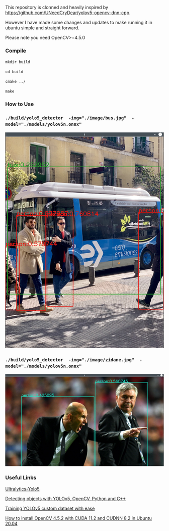 
This repository is clonned and heavily inspired by https://github.com/UNeedCryDear/yolov5-opencv-dnn-cpp.

However I have made some changes and updates to make running it in ubuntu simple and straight forward.

Please note you need OpenCV>=4.5.0


### Compile

`mkdir build`

`cd build`

`cmake ../`

`make`


### How to Use

### `./build/yolo5_detector  -img="./image/bus.jpg"  -model="./models/yolov5n.onnx"`

[![Bus with Yolo5 Nano](https://raw.githubusercontent.com/HefnySco/yolov5-opencv-dnn-cpp/master/results/bus.png "Bus with Yolo5 Nano")](https://raw.githubusercontent.com/HefnySco/yolov5-opencv-dnn-cpp/master/results/bus.png "Bus with Yolo5 Nano")


### `./build/yolo5_detector  -img="./image/zidane.jpg"  -model="./models/yolov5n.onnx"`

[![Zidane Image with Yolo5 Nano](https://raw.githubusercontent.com/HefnySco/yolov5-opencv-dnn-cpp/master/results/zidane.png "Zidane Image with Yolo5 Nano")](https://raw.githubusercontent.com/HefnySco/yolov5-opencv-dnn-cpp/master/results/zidane.png "Zidane Image with Yolo5 Nano")

### Useful Links
[Ultralytics-Yolo5](https://github.com/ultralytics/yolov5 "Ultralytics-Yolo5")

[Detecting objects with YOLOv5, OpenCV, Python and C++](https://medium.com/mlearning-ai/detecting-objects-with-yolov5-opencv-python-and-c-c7cf13d1483c "Detecting objects with YOLOv5, OpenCV, Python and C++")

[Training YOLOv5 custom dataset with ease](https://medium.com/mlearning-ai/training-yolov5-custom-dataset-with-ease-e4f6272148ad "Training YOLOv5 custom dataset with ease")

[How to install OpenCV 4.5.2 with CUDA 11.2 and CUDNN 8.2 in Ubuntu 20.04](https://gist.github.com/raulqf/f42c718a658cddc16f9df07ecc627be7 "How to install OpenCV 4.5.2 with CUDA 11.2 and CUDNN 8.2 in Ubuntu 20.04")


